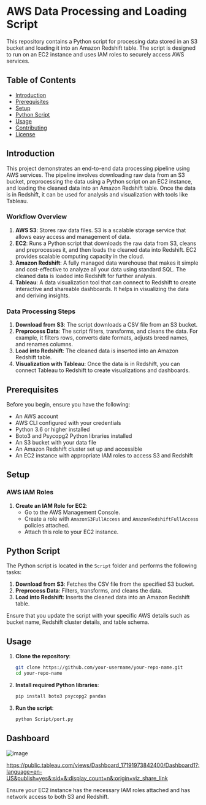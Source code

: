 # AWS Data Processing and Loading Script

This repository contains a Python script for processing data stored in an S3 bucket and loading it into an Amazon Redshift table. The script is designed to run on an EC2 instance and uses IAM roles to securely access AWS services.

## Table of Contents

- [Introduction](#introduction)
- [Prerequisites](#prerequisites)
- [Setup](#setup)
- [Python Script](#python-script)
- [Usage](#usage)
- [Contributing](#contributing)
- [License](#license)

## Introduction

This project demonstrates an end-to-end data processing pipeline using AWS services. The pipeline involves downloading raw data from an S3 bucket, preprocessing the data using a Python script on an EC2 instance, and loading the cleaned data into an Amazon Redshift table. Once the data is in Redshift, it can be used for analysis and visualization with tools like Tableau.

### Workflow Overview

1. **AWS S3**: Stores raw data files. S3 is a scalable storage service that allows easy access and management of data.
2. **EC2**: Runs a Python script that downloads the raw data from S3, cleans and preprocesses it, and then loads the cleaned data into Redshift. EC2 provides scalable computing capacity in the cloud.
3. **Amazon Redshift**: A fully managed data warehouse that makes it simple and cost-effective to analyze all your data using standard SQL. The cleaned data is loaded into Redshift for further analysis.
4. **Tableau**: A data visualization tool that can connect to Redshift to create interactive and shareable dashboards. It helps in visualizing the data and deriving insights.

### Data Processing Steps

1. **Download from S3**: The script downloads a CSV file from an S3 bucket.
2. **Preprocess Data**: The script filters, transforms, and cleans the data. For example, it filters rows, converts date formats, adjusts breed names, and renames columns.
3. **Load into Redshift**: The cleaned data is inserted into an Amazon Redshift table.
4. **Visualization with Tableau**: Once the data is in Redshift, you can connect Tableau to Redshift to create visualizations and dashboards.

## Prerequisites

Before you begin, ensure you have the following:

- An AWS account
- AWS CLI configured with your credentials
- Python 3.6 or higher installed
- Boto3 and Psycopg2 Python libraries installed
- An S3 bucket with your data file
- An Amazon Redshift cluster set up and accessible
- An EC2 instance with appropriate IAM roles to access S3 and Redshift

## Setup

### AWS IAM Roles

1. **Create an IAM Role for EC2**:
    - Go to the AWS Management Console.
    - Create a role with `AmazonS3FullAccess` and `AmazonRedshiftFullAccess` policies attached.
    - Attach this role to your EC2 instance.

## Python Script

The Python script is located in the `Script` folder and performs the following tasks:

1. **Download from S3**: Fetches the CSV file from the specified S3 bucket.
2. **Preprocess Data**: Filters, transforms, and cleans the data.
3. **Load into Redshift**: Inserts the cleaned data into an Amazon Redshift table.

Ensure that you update the script with your specific AWS details such as bucket name, Redshift cluster details, and table schema.

## Usage

1. **Clone the repository**:
    ```bash
    git clone https://github.com/your-username/your-repo-name.git
    cd your-repo-name
    ```

2. **Install required Python libraries**:
    ```bash
    pip install boto3 psycopg2 pandas
    ```

3. **Run the script**:
    ```bash
    python Script/port.py
    ```
## Dashboard

![image](https://github.com/micow980/Dog-Adoption-Project/assets/110073973/0a430ba5-3b6d-426e-9e97-381c6b2591a2)

https://public.tableau.com/views/Dashboard_17191973842400/Dashboard1?:language=en-US&publish=yes&:sid=&:display_count=n&:origin=viz_share_link

Ensure your EC2 instance has the necessary IAM roles attached and has network access to both S3 and Redshift.
